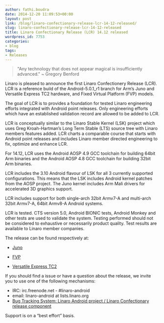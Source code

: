 ```yaml
---
author: fathi.boudra
date: 2014-12-20 11:09:53+00:00
layout: post
link: /blog/linaro-confectionary-release-lcr-14-12-released/
slug: linaro-confectionary-release-lcr-14-12-released
title: Linaro Confectionary Release (LCR) 14.12 released
wordpress_id: 7753
categories:
- blog
tags:
- Releases
---
```


> "Any technology that does not appear magical is insufficiently advanced." ~ Gregory Benford

Linaro is pleased to announce the first Linaro Confectionery Release (LCR). LCR is a reference build of the Android-5.0.1_r1 branch for Arm’s Juno and Versatile Express TC2 hardware, and Fixed Virtual Platform (FVP) models.

The goal of LCR is to provides a foundation for tested Linaro engineering efforts integrated with Android point releases. Only engineering efforts which have an established validation record are allowed to be added to LCR.

LCR is conceptually similar to the Linaro Stable Kernel (LSK) project which uses Greg Kroah-Hartman’s Long Term Stable (LTS) source tree with Linaro members features added. LCR charts a comparable course that starts with Android point releases and includes Linaro member directed engineering to fix, optimize and enhance LCR.

For 14.12, LCR uses the Android AOSP 4.9 GCC toolchain for building 64bit Arm binaries and the Android AOSP 4.8 GCC toolchain for building 32bit Arm binaries.

LCR includes the 3.10 Android flavour of LSK for all 3 currently supported configurations. This means that the LSK includes Android kernel patches from the AOSP project. The Juno kernel includes Arm Mali drivers for accelerated 3D graphics support.

LCR includes support for both single-arch 32bit Armv7-A and multi-arch 32bit Armv7-A, 64bit Armv8-A Android systems.

LCR is tested. CTS version 5.0, Android BIONIC tests, Android Monkey and other tests are used to validate the system. Testing performed should not be considered to exhaustive or necessarily product quality. Test results are available to Linaro member companies.

The release can be found respectively at:

  * [Juno](/downloads/)


  * [FVP](/downloads/)


  * [Versatile Express TC2](/downloads/)

If you should find a issue or have a question about the release, we invite you to use one of the following mechanisms:

  * IRC: irc.freenode.net - #linaro-android
  * email: linaro-android at lists.linaro.org
  * [Bug Tracking System: Linaro Android project / Linaro Confectionary release component](https://bugs.linaro.org/enter_bug.cgi?product=Linaro%20Android)


Support is on a “best effort” basis.

